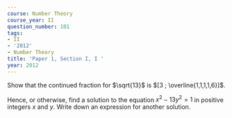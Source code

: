 ```yaml
---
course: Number Theory
course_year: II
question_number: 101
tags:
- II
- '2012'
- Number Theory
title: 'Paper 1, Section I, I '
year: 2012
---
```




Show that the continued fraction for $\sqrt{13}$ is $[3 ; \overline{1,1,1,1,6}]$.

Hence, or otherwise, find a solution to the equation $x^{2}-13 y^{2}=1$ in positive integers $x$ and $y$. Write down an expression for another solution.